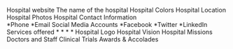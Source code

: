 Hospital website
The name of the hospital
Hospital Colors
Hospital Location
Hospital Photos
Hospital Contact Information    
    *Phone
    *Email
Social Media Accounts
    *Facebook
    *Twitter
    *LinkedIn
Services offered
    *
    *
    *
    *
Hospital Logo
Hospital Vision
Hospital Missions
Doctors and Staff 
Clinical Trials
Awards & Accolades
